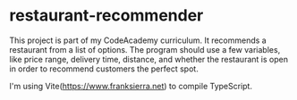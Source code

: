 # restaurant-recommender

This project is part of my CodeAcademy curriculum. It recommends a restaurant from a list of options. The program should use a few variables, like price range, delivery time, distance, and whether the restaurant is open in order to recommend customers the perfect spot.

I'm using Vite(https://www.franksierra.net) to compile TypeScript. 